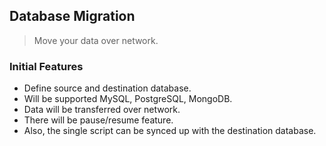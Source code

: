 ## Database Migration
> Move your data over network.

### Initial Features
* Define source and destination database.
* Will be supported MySQL, PostgreSQL, MongoDB.
* Data will be transferred over network.
* There will be pause/resume feature.
* Also, the single script can be synced up with the destination database.
